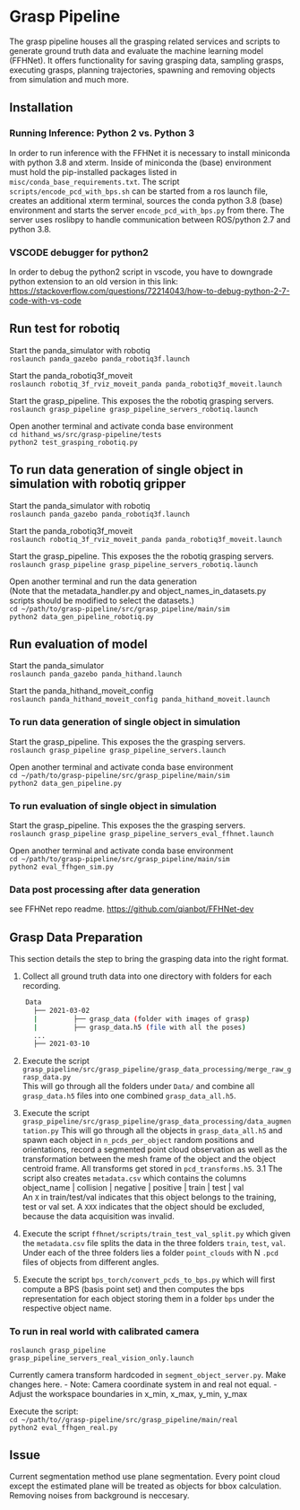 # Grasp Pipeline

The grasp pipeline houses all the grasping related services and scripts to generate ground truth data and evaluate the machine learning model (FFHNet). It offers functionality for saving grasping data, sampling grasps, executing grasps, planning trajectories, spawning and removing objects from simulation and much more.

## Installation

### Running Inference: Python 2 vs. Python 3

In order to run inference with the FFHNet it is necessary to install miniconda with python 3.8 and xterm. Inside of miniconda
the (base) environment must hold the pip-installed packages listed in `misc/conda_base_requirements.txt`.
The script `scripts/encode_pcd_with_bps.sh` can be started from a ros launch file, creates an additional xterm terminal, sources
the conda python 3.8 (base) environment and starts the server `encode_pcd_with_bps.py` from there. The server uses roslibpy to handle communication between ROS/python 2.7 and python 3.8.

### VSCODE debugger for python2

In order to debug the python2 script in vscode, you have to downgrade python extension to an old version in this link:
<https://stackoverflow.com/questions/72214043/how-to-debug-python-2-7-code-with-vs-code>
## Run test for robotiq

Start the panda_simulator with robotiq\
`roslaunch panda_gazebo panda_robotiq3f.launch`

Start the panda_robotiq3f_moveit\
`roslaunch robotiq_3f_rviz_moveit_panda panda_robotiq3f_moveit.launch`

Start the grasp_pipeline. This exposes the the robotiq grasping servers.\
`roslaunch grasp_pipeline grasp_pipeline_servers_robotiq.launch`

Open another terminal and activate conda base environment\
`cd hithand_ws/src/grasp-pipeline/tests`\
`python2 test_grasping_robotiq.py`

## To run data generation of single object in simulation with robotiq gripper

Start the panda_simulator with robotiq\
`roslaunch panda_gazebo panda_robotiq3f.launch`

Start the panda_robotiq3f_moveit\
`roslaunch robotiq_3f_rviz_moveit_panda panda_robotiq3f_moveit.launch`

Start the grasp_pipeline. This exposes the the robotiq grasping servers.\
`roslaunch grasp_pipeline grasp_pipeline_servers_robotiq.launch`

Open another terminal and run the data generation \
(Note that the metadata_handler.py and object_names_in_datasets.py scripts should be modified to select the datasets.)\
`cd ~/path/to/grasp-pipeline/src/grasp_pipeline/main/sim`\
`python2 data_gen_pipeline_robotiq.py`

## Run evaluation of model

Start the panda_simulator\
`roslaunch panda_gazebo panda_hithand.launch`

Start the panda_hithand_moveit_config\
`roslaunch panda_hithand_moveit_config panda_hithand_moveit.launch`

### To run data generation of single object in simulation

Start the grasp_pipeline. This exposes the the grasping servers.\
`roslaunch grasp_pipeline grasp_pipeline_servers.launch`

Open another terminal and activate conda base environment\
`cd ~/path/to/grasp-pipeline/src/grasp_pipeline/main/sim`\
`python2 data_gen_pipeline.py`

### To run evaluation of single object in simulation

Start the grasp_pipeline. This exposes the the grasping servers.\
`roslaunch grasp_pipeline grasp_pipeline_servers_eval_ffhnet.launch`

Open another terminal and activate conda base environment\
`cd ~/path/to/grasp-pipeline/src/grasp_pipeline/main/sim`\
`python2 eval_ffhgen_sim.py`

### Data post processing after data generation
see FFHNet repo readme. https://github.com/qianbot/FFHNet-dev

## Grasp Data Preparation

This section details the step to bring the grasping data into the right format.

1. Collect all ground truth data into one directory with folders for each recording.

```bash
    Data
      ├── 2021-03-02
      |         ├── grasp_data (folder with images of grasp)
      |         ├── grasp_data.h5 (file with all the poses)
      ...
      ├── 2021-03-10
```

2. Execute the script `grasp_pipeline/src/grasp_pipeline/grasp_data_processing/merge_raw_grasp_data.py` \
This will go through all the folders under `Data/` and combine all `grasp_data.h5` files into one combined `grasp_data_all.h5`.

3. Execute the script `grasp_pipeline/src/grasp_pipeline/grasp_data_processing/data_augmentation.py`
This will go through all the objects in `grasp_data_all.h5` and spawn each object in `n_pcds_per_object` random positions and orientations, record a segmented point cloud observation as well as the transformation between the mesh frame of the object and the object centroid frame. All transforms get stored in `pcd_transforms.h5`.
3.1 The script also creates `metadata.csv` which contains the columns \
object_name | collision | negative | positive | train | test | val \
An `X` in train/test/val indicates that this object belongs to the training, test or val set.
A `XXX` indicates that the object should be excluded, because the data acquisition was invalid.

4. Execute the script `ffhnet/scripts/train_test_val_split.py` which given the `metadata.csv` file splits the data in the three folders `train`, `test`, `val`. Under each of the three folders lies a folder `point_clouds` with N `.pcd` files of objects from different angles.

5. Execute the script `bps_torch/convert_pcds_to_bps.py` which will first compute a BPS (basis point set) and then computes the bps representation for each object storing them in a folder `bps` under the respective object name.

### To run in real world with calibrated camera

`roslaunch grasp_pipeline grasp_pipeline_servers_real_vision_only.launch`

Currently camera transform hardcoded in `segment_object_server.py`. Make changes here.
    - Note: Camera coordinate system in and real not equal.
    - Adjust the workspace boundaries in x_min, x_max, y_min, y_max

Execute the script:\
`cd ~/path/to//grasp-pipeline/src/grasp_pipeline/main/real`\
`python2 eval_ffhgen_real.py`

## Issue

Current segmentation method use plane segmentation. Every point cloud except the estimated plane will be treated as objects for bbox calculation. Removing noises from background is neccesary.

